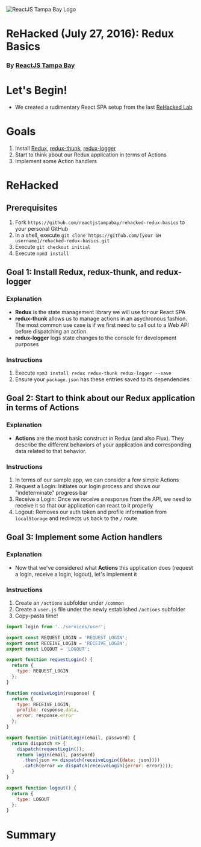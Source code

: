 ![ReactJS Tampa Bay Logo](https://avatars2.githubusercontent.com/u/18738421?v=3&s=200)

# ReHacked (July 27, 2016): Redux Basics
### By [ReactJS Tampa Bay](http://www.meetup.com/ReactJS-Tampa-Bay/)

# Let's Begin!

* We created a rudimentary React SPA setup from the last [ReHacked Lab](https://github.com/reactjstampabay/rehacked-spa-basics-solution-set)

# Goals

1. Install [Redux](https://github.com/gaearon/redux), [redux-thunk](https://github.com/gaearon/redux-thunk), [redux-logger](https://github.com/gaearon/redux-logger)
1. Start to think about our Redux application in terms of Actions
1. Implement some Action handlers

# ReHacked

## Prerequisites

1. Fork `https://github.com/reactjstampabay/rehacked-redux-basics` to your personal GitHub
1. In a shell, execute `git clone https://github.com/[your GH username]/rehacked-redux-basics.git`
1. Execute `git checkout initial`
1. Execute `npm3 install`

## Goal 1: Install Redux, redux-thunk, and redux-logger

### Explanation

* **Redux** is the state management library we will use for our React SPA
* **redux-thunk** allows us to manage actions in an asychronous fashion. The most common use case is if we first need to call out to a Web API before dispatching an action.
* **redux-logger** logs state changes to the console for development purposes

### Instructions

1. Execute `npm3 install redux redux-thunk redux-logger --save`
1. Ensure your `package.json` has these entries saved to its dependencies

## Goal 2: Start to think about our Redux application in terms of Actions

### Explanation

* **Actions** are the most basic construct in Redux (and also Flux).  They describe the different behaviors of your application and corresponding data related to that behavior.

### Instructions

1. In terms of our sample app, we can consider a few simple Actions
  1. Request a Login: Initiates our login process and shows our "indeterminate" progress bar
  1. Receive a Login: Once we receive a response from the API, we need to receive it so that our application can react to it properly
  1. Logout: Removes our auth token and profile information from `localStorage` and redirects us back to the `/` route

## Goal 3: Implement some Action handlers

### Explanation

* Now that we've considered what **Actions** this application does (request a login, receive a login, logout), let's implement it

### Instructions

1. Create an `/actions` subfolder under `/common`
1. Create a `user.js` file under the newly established `/actions` subfolder
1. Copy-pasta time!

```javascript
import login from '../services/user';

export const REQUEST_LOGIN = 'REQUEST_LOGIN';
export const RECEIVE_LOGIN = 'RECEIVE_LOGIN';
export const LOGOUT = 'LOGOUT';

export function requestLogin() {
  return {
    type: REQUEST_LOGIN
  };
}

function receiveLogin(response) {
  return {
    type: RECEIVE_LOGIN,
    profile: response.data,
    error: response.error
  };
}

export function initiateLogin(email, password) {
  return dispatch => {
    dispatch(requestLogin());
    return login(email, password)
      .then(json => dispatch(receiveLogin({data: json})))
      .catch(error => dispatch(receiveLogin({error: error})));
  }
}

export function logout() {
  return {
    type: LOGOUT
  };
}
```

# Summary
